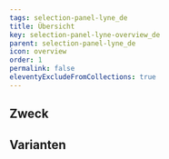 ```yaml
---
tags: selection-panel-lyne_de
title: Übersicht
key: selection-panel-lyne-overview_de
parent: selection-panel-lyne_de
icon: overview
order: 1
permalink: false
eleventyExcludeFromCollections: true
---
```


## Zweck

## Varianten

